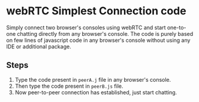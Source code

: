 # webRTC Simplest Connection code
Simply connect two browser's consoles using webRTC and start one-to-one chatting directly from any browser's console.
The code is purely based on few lines of javascript code in any browser's console without using any IDE or additional package.

## Steps
1) Type the code present in `peerA.j` file in any browser's console.
2) Then type the code present in `peerB.js` file.
3) Now peer-to-peer connection has established, just start chatting.
